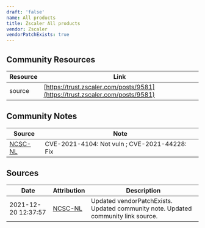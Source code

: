 ```yaml
---
draft: 'false'
name: All products
title: Zscaler All products
vendor: Zscaler
vendorPatchExists: true
---
```



## Community Resources
| Resource | Link |
| --- | --- |
| source | [https://trust.zscaler.com/posts/9581](https://trust.zscaler.com/posts/9581) |

## Community Notes
| Source | Note |
| --- | --- |
| [NCSC-NL](https://github.com/NCSC-NL/log4shell/blob/main/software/README.md) | CVE-2021-4104: Not vuln ; CVE-2021-44228: Fix </ul> |

## Sources
| Date | Attribution | Description |
| --- | --- | --- |
| 2021-12-20 12:37:57 | [NCSC-NL](https://github.com/NCSC-NL/log4shell/blob/main/software/README.md) | Updated vendorPatchExists. Updated community note. Updated community link source.  |
